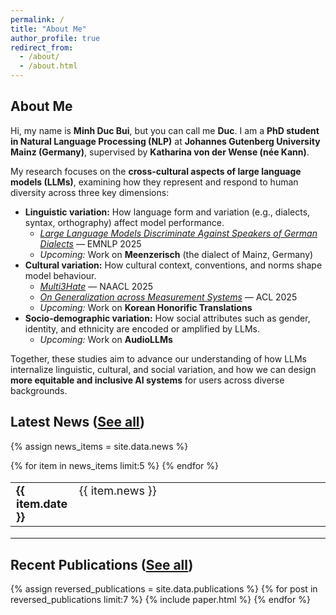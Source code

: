 ```yaml
---
permalink: /
title: "About Me"
author_profile: true
redirect_from: 
  - /about/
  - /about.html
---
```


About Me
---

Hi, my name is **Minh Duc Bui**, but you can call me **Duc**. I am a **PhD student in Natural Language Processing (NLP)** at **Johannes Gutenberg University Mainz (Germany)**, supervised by **Katharina von der Wense (née Kann)**.  

My research focuses on the **cross-cultural aspects of large language models (LLMs)**, examining how they represent and respond to human diversity across three key dimensions:  

- **Linguistic variation:** How language form and variation (e.g., dialects, syntax, orthography) affect model performance.  
  - [*Large Language Models Discriminate Against Speakers of German Dialects*](https://arxiv.org/abs/2509.13835) — EMNLP 2025  
  - *Upcoming:* Work on **Meenzerisch** (the dialect of Mainz, Germany)
- **Cultural variation:** How cultural context, conventions, and norms shape model behaviour.  
  - [*Multi3Hate*](https://aclanthology.org/2025.naacl-long.490/) — NAACL 2025  
  - [*On Generalization across Measurement Systems*](https://aclanthology.org/2025.acl-long.1032/) — ACL 2025  
  - *Upcoming:* Work on **Korean Honorific Translations**
- **Socio-demographic variation:** How social attributes such as gender, identity, and ethnicity are encoded or amplified by LLMs.  
  - *Upcoming:* Work on **AudioLLMs**

Together, these studies aim to advance our understanding of how LLMs internalize linguistic, cultural, and social variation, and how we can design **more equitable and inclusive AI systems** for users across diverse backgrounds.




Latest News ([See all](/news/))
------
{% assign news_items = site.data.news %}
<table style="border-collapse: collapse; border:none; font-size:18px;">
  {% for item in news_items limit:5 %}
    <tr>
      <td style="width:20%; border: none; vertical-align:top;">
        <b>{{ item.date }}</b>
      </td>
      <td style="width:80%; border: none; vertical-align:top;">
        {{ item.news }}
      </td>
    </tr>
  {% endfor %}
</table>

---


Recent Publications ([See all](/publications/))
------
{% assign reversed_publications = site.data.publications %}
{% for post in reversed_publications limit:7 %}
{% include paper.html %}
{% endfor %}
